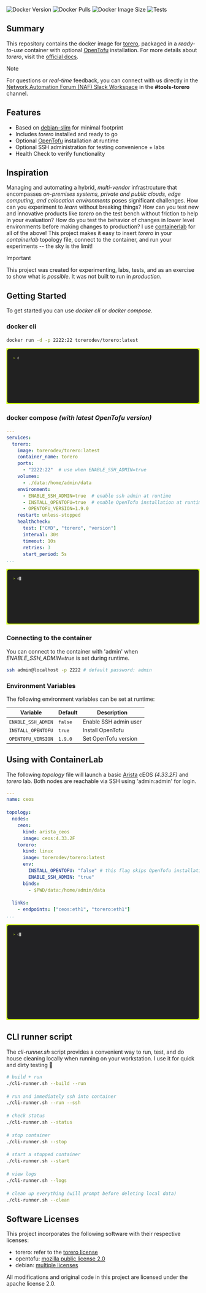![Docker Version](https://img.shields.io/docker/v/torerodev/torero?sort=semver&label=Latest%20Version&color=ccff00&logo=docker&logoColor=white)
![Docker Pulls](https://img.shields.io/docker/pulls/torerodev/torero?label=Pulls&color=ccff00&logo=docker&logoColor=white)
![Docker Image Size](https://img.shields.io/docker/image-size/torerodev/torero?label=Image%20Size&color=ccff00&logo=google-cloud-storage&logoColor=white)
![Tests](https://img.shields.io/github/actions/workflow/status/torerodev/docker-torero/docker-publish.yml?branch=main&label=Tests&color=ccff00&logo=github-actions&logoColor=white)

## Summary
This repository contains the docker image for [torero](https://torero.dev), packaged in a _ready-to-use_ container with optional [OpenTofu](https://opentofu.org) installation. For more details about _torero_, visit the [official docs](https://docs.torero.dev/en/latest/).

> [!NOTE]
> For questions or _real-time_ feedback, you can connect with us directly in the [Network Automation Forum (NAF) Slack Workspace](https://networkautomationfrm.slack.com/?redir=%2Farchives%2FC075L2LR3HU%3Fname%3DC075L2LR3HU) in the **#tools-torero** channel.

## Features
- Based on [debian-slim](https://hub.docker.com/_/debian) for minimal footprint
- Includes _torero_ installed and ready to go
- Optional [OpenTofu](https://opentofu.org/) installation at runtime
- Optional SSH administration for testing convenience + labs
- Health Check to verify functionality

## Inspiration
Managing and automating a hybrid, _multi-vendor_ infrastrcuture that encompasses _on-premises systems, private and public clouds, edge computing, and colocation environments_ poses significant challenges. How can you experiment to _learn_ without breaking things? How can you test new and innovative products like _torero_ on the test bench without friction to help in your evaluation? How do you test the behavior of changes in lower level environments before making changes to production? I use [containerlab](https://containerlab.dev/) for all of the above! This project makes it easy to insert _torero_ in your _containerlab_ topology file, connect to the container, and run your experiments -- the sky is the limit!

> [!IMPORTANT]
> This project was created for experimenting, labs, tests, and as an exercise to show what is _possible_. It was not built to run in _production_.

## Getting Started
To get started you can use _docker cli_ or _docker compose_.

### docker cli
```bash
docker run -d -p 2222:22 torerodev/torero:latest
```

![docker cli](./img/docker-cli.gif)

### docker compose _(with latest OpenTofu version)_
```yaml
---
services:
  torero:
    image: torerodev/torero:latest
    container_name: torero
    ports:
      - "2222:22"  # use when ENABLE_SSH_ADMIN=true
    volumes:
      - ./data:/home/admin/data
    environment:
      - ENABLE_SSH_ADMIN=true  # enable ssh admin at runtime
      - INSTALL_OPENTOFU=true  # enable OpenTofu installation at runtime
      - OPENTOFU_VERSION=1.9.0
    restart: unless-stopped
    healthcheck:
      test: ["CMD", "torero", "version"]
      interval: 30s
      timeout: 10s
      retries: 3
      start_period: 5s
...
```

![docker compose](./img/docker-compose.gif)

### Connecting to the container
You can connect to the container with 'admin' when _ENABLE_SSH_ADMIN=true_ is set during runtime.

```bash
ssh admin@localhost -p 2222 # default password: admin
```

### Environment Variables
The following environment variables can be set at runtime:

| Variable | Default | Description |
|----------|---------|-------------|
| `ENABLE_SSH_ADMIN` | `false` | Enable SSH admin user  |
| `INSTALL_OPENTOFU` | `true`  | Install OpenTofu       |
| `OPENTOFU_VERSION` | `1.9.0` | Set OpenTofu version   |

## Using with ContainerLab
The following _topology_ file will launch a basic [Arista](https://www.arista.com/en/) cEOS _(4.33.2F)_ and _torero_ lab. Both nodes are reachable via SSH using 'admin:admin' for login.

```yaml
---
name: ceos

topology:
  nodes:
    ceos:
      kind: arista_ceos
      image: ceos:4.33.2F
    torero:
      kind: linux
      image: torerodev/torero:latest
      env:
        INSTALL_OPENTOFU: "false" # this flag skips OpenTofu installation at runtime
        ENABLE_SSH_ADMIN: "true"
      binds:
        - $PWD/data:/home/admin/data

  links:
    - endpoints: ["ceos:eth1", "torero:eth1"]
...
```

![clab deploy](./img/clab-deploy.gif)

## CLI runner script
The _cli-runner.sh_ script provides a convenient way to run, test, and do house cleaning locally when running on your workstation. I use it for quick and dirty testing 🚀

```bash
# build + run
./cli-runner.sh --build --run

# run and immediately ssh into container
./cli-runner.sh --run --ssh

# check status
./cli-runner.sh --status

# stop container
./cli-runner.sh --stop

# start a stopped container
./cli-runner.sh --start

# view logs
./cli-runner.sh --logs

# clean up everything (will prompt before deleting local data)
./cli-runner.sh --clean
```

## Software Licenses

This project incorporates the following software with their respective licenses:

- torero: refer to the [torero license](https://torero.dev/licenses/eula)
- opentofu: [mozilla public license 2.0](https://github.com/opentofu/opentofu/blob/main/LICENSE) 
- debian: [multiple licenses](https://www.debian.org/legal/licenses/)

All modifications and original code in this project are licensed under the apache license 2.0.